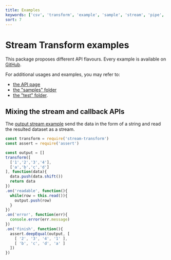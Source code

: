```yaml
---
title: Examples
keywords: ['csv', 'transform', 'example', 'sample', 'stream', 'pipe', 'callback', 'sync', 'async']
sort: 7
---
```


# Stream Transform examples

This package proposes different API flavours. Every example is available on [GitHub](https://github.com/adaltas/node-stream-transform/tree/master/samples).

For additional usages and examples, you may refer to:

* [the API page](/transform/api/)
* [the "samples" folder](https://github.com/adaltas/node-stream-transform/tree/master/samples)
* [the "test" folder](https://github.com/adaltas/node-stream-transform/tree/master/test).

## Mixing the stream and callback APIs

The [output stream example](https://github.com/adaltas/node-stream-transform/blob/master/samples/mixed.string_input.js) send the data in the form of a string and read the resulted dataset as a stream.

```js
const transform = require('stream-transform')
const assert = require('assert')

const output = []
transform([
  ['1','2','3','4'],
  ['a','b','c','d']
], function(data){
  data.push(data.shift())
  return data
})
.on('readable', function(){
  while(row = this.read()){
    output.push(row)
  }
})
.on('error', function(err){
  console.error(err.message)
})
.on('finish', function(){
  assert.deepEqual(output, [
    [ '2', '3', '4', '1' ],
    [ 'b', 'c', 'd', 'a' ]
  ])
})
```
